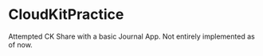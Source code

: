 # CloudKitPractice

Attempted CK Share with a basic Journal App. Not entirely implemented as of now. 
